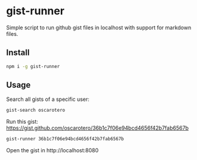 # gist-runner

Simple script to run github gist files in localhost with support for markdown files.

## Install

```sh
npm i -g gist-runner
```

## Usage

Search all gists of a specific user:

```sh
gist-search oscarotero
```

Run this gist: https://gist.github.com/oscarotero/36b1c7f06e94bcd4656f42b7fab6567b

```sh
gist-runner 36b1c7f06e94bcd4656f42b7fab6567b
```

Open the gist in http://localhost:8080
